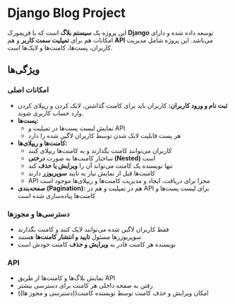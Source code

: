 <h1>Django Blog Project</h1>

<p>این پروژه یک <strong>سیستم بلاگ</strong> است که با فریمورک <strong>Django</strong> توسعه داده شده و دارای امکانات هم برای <strong>تمپلیت سمت کاربر</strong> و هم <strong>API</strong> می‌باشد. این پروژه شامل مدیریت کاربران، پست‌ها، کامنت‌ها و لایک‌ها است.</p>

<div class="section">
<h2>ویژگی‌ها</h2>

<h3>امکانات اصلی</h3>
<ul>
<li><strong>ثبت نام و ورود کاربران:</strong> کاربران باید برای کامنت گذاشتن، لایک کردن و ریپلای کردن وارد حساب کاربری شوند.</li>
<li><strong>پست‌ها:</strong>
    <ul>
        <li>نمایش لیست پست‌ها در تمپلیت و API</li>
        <li>هر پست قابلیت لایک شدن توسط کاربران لاگین شده را دارد</li>
    </ul>
</li>
<li><strong>کامنت‌ها و ریپلای‌ها:</strong>
    <ul>
        <li>کاربران می‌توانند کامنت بگذارند و به کامنت‌ها ریپلای کنند</li>
        <li>ساختار کامنت‌ها به صورت <strong>درختی (Nested)</strong> است</li>
        <li>تنها نویسنده یک کامنت می‌تواند آن را <strong>ویرایش یا حذف</strong> کند</li>
        <li>کامنت‌ها قبل از نمایش نیاز به تایید <strong>سوپریوزر</strong> دارند</li>
        <li>API مجزا برای دریافت، ایجاد و مدیریت کامنت‌ها و ریپلای‌ها موجود است</li>
    </ul>
</li>
<li><strong>صفحه‌بندی (Pagination):</strong> هم در تمپلیت و هم در API برای لیست پست‌ها و کامنت‌ها پیاده‌سازی شده است</li>
</ul>

<h3>دسترسی‌ها و مجوزها</h3>
<ul>
<li>فقط کاربران لاگین شده می‌توانند لایک کنند و کامنت بگذارند</li>
<li>سوپریوزرها مسئول <strong>تایید و انتشار کامنت‌ها</strong> هستند</li>
<li>نویسنده هر کامنت قادر به <strong>ویرایش و حذف</strong> کامنت خودش است</li>
</ul>

<h3>API</h3>
<ul>
<li>نمایش بلاگ‌ها و کامنت‌ها از طریق API</li>
<li>رفتن به صفحه داخلی هر کامنت برای دسترسی بیشتر</li>
<li>امکان ویرایش و حذف کامنت توسط نویسنده کامنت((دسترسی و مجوز ها))</li>
</ul>
</div>

 
